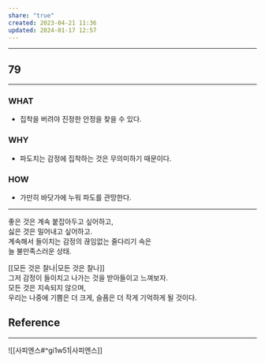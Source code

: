 ```yaml
---
share: "true"
created: 2023-04-21 11:36
updated: 2024-01-17 12:57
---
```


---
## 79
---
### WHAT
- 집착을 버려야 진정한 안정을 찾을 수 있다.
### WHY
- 파도치는 감정에 집착하는 것은 무의미하기 때문이다.
### HOW
- 가만히 바닷가에 누워 파도를 관망한다.
---

좋은 것은 계속 붙잡아두고 싶어하고,  
싫은 것은 밀어내고 싶어하고.  
계속해서 들이치는 감정의 끊임없는 줄다리기 속은  
늘 불만족스러운 상태.

[[모든 것은 찰나|모든 것은 찰나]]  
그저 감정이 들이치고 나가는 것을 받아들이고 느껴보자.  
모든 것은 지속되지 않으며,  
우리는 나중에 기쁨은 더 크게, 슬픔은 더 작게 기억하게 될 것이다.



## Reference
---
![[사피엔스#^gi1w51|사피엔스]]
